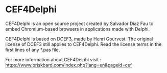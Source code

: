 # CEF4Delphi
CEF4Delphi is an open source project created by Salvador Díaz Fau to embed Chromium-based browsers in applications made with Delphi.

CEF4Delphi is based on DCEF3, made by Henri Gourvest. The original license of DCEF3 still applies to CEF4Delphi. Read the license terms in the first lines of any *.pas file.

For more information about CEF4Delphi visit : 
  https://www.briskbard.com/index.php?lang=en&pageid=cef
